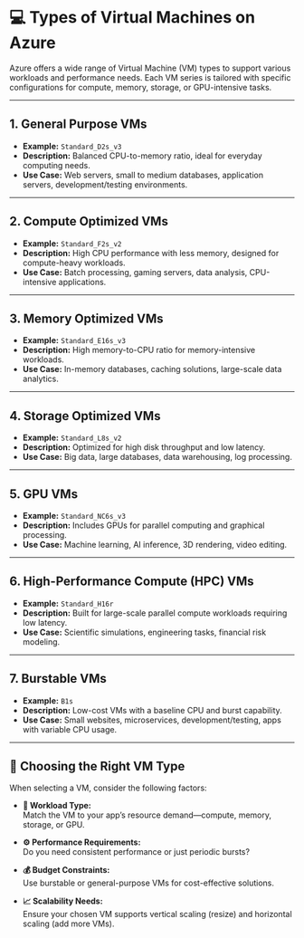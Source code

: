 # 💻 Types of Virtual Machines on Azure

Azure offers a wide range of Virtual Machine (VM) types to support various workloads and performance needs. Each VM series is tailored with specific configurations for compute, memory, storage, or GPU-intensive tasks.

---

## 1. General Purpose VMs

- **Example:** `Standard_D2s_v3`
- **Description:** Balanced CPU-to-memory ratio, ideal for everyday computing needs.
- **Use Case:** Web servers, small to medium databases, application servers, development/testing environments.

---

## 2. Compute Optimized VMs

- **Example:** `Standard_F2s_v2`
- **Description:** High CPU performance with less memory, designed for compute-heavy workloads.
- **Use Case:** Batch processing, gaming servers, data analysis, CPU-intensive applications.

---

## 3. Memory Optimized VMs

- **Example:** `Standard_E16s_v3`
- **Description:** High memory-to-CPU ratio for memory-intensive workloads.
- **Use Case:** In-memory databases, caching solutions, large-scale data analytics.

---

## 4. Storage Optimized VMs

- **Example:** `Standard_L8s_v2`
- **Description:** Optimized for high disk throughput and low latency.
- **Use Case:** Big data, large databases, data warehousing, log processing.

---

## 5. GPU VMs

- **Example:** `Standard_NC6s_v3`
- **Description:** Includes GPUs for parallel computing and graphical processing.
- **Use Case:** Machine learning, AI inference, 3D rendering, video editing.

---

## 6. High-Performance Compute (HPC) VMs

- **Example:** `Standard_H16r`
- **Description:** Built for large-scale parallel compute workloads requiring low latency.
- **Use Case:** Scientific simulations, engineering tasks, financial risk modeling.

---

## 7. Burstable VMs

- **Example:** `B1s`
- **Description:** Low-cost VMs with a baseline CPU and burst capability.
- **Use Case:** Small websites, microservices, development/testing, apps with variable CPU usage.

---

## 🧭 Choosing the Right VM Type

When selecting a VM, consider the following factors:

- **📌 Workload Type:**  
  Match the VM to your app’s resource demand—compute, memory, storage, or GPU.

- **⚙️ Performance Requirements:**  
  Do you need consistent performance or just periodic bursts?

- **💰 Budget Constraints:**  
  Use burstable or general-purpose VMs for cost-effective solutions.

- **📈 Scalability Needs:**  
  Ensure your chosen VM supports vertical scaling (resize) and horizontal scaling (add more VMs).

